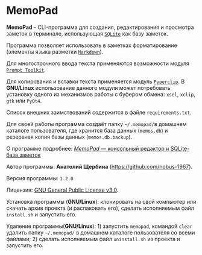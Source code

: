 # MemoPad

**MemoPad** - CLI-программа для создания, редактирования и просмотра заметок в терминале, использующая [`SQLite`](https://www.sqlite.org) как базу заметок.

Программа позволяет использовать в заметках форматирование (элементы языка 
разметки [`Markdown`](https://www.markdownguide.org/basic-syntax)).

Для многострочного ввода текста применяются возможности модуля [`Prompt Toolkit`](https://github.com/prompt-toolkit/python-prompt-toolkit).

Для копирования и вставки текста применяется модуль [`Pyperclip`](https://pyperclip.readthedocs.io/en/latest). В **GNU/Linux** использование данного модуля может потребовать установку одного из механизмов работы с буфером обмена: `xsel`, `xclip`, `gtk` или `PyQt4`.

Список внешних заимствований содержится в файле `requirements.txt`.

Для своей работы программа создаёт папку `~/.memopad/`в домашнем каталоге пользователя, где хранится база данных (`memos.db`) и резервная копия базы данных (`memos.db.backup`).

О программе подробнее: [*MemoPad* — консольный редактор и SQLite-база  заметок](https://avshcherbina.ru/#memopad)

Автор программы: **Анатолий Щербина** (https://github.com/nobus-1967).

Версия программы: `1.2.0`

Лицензия: [GNU General Public License v3.0](LICENSE.md).

Установка программы (**GNU/Linux**): клонировать на свой компьютер или скачать архив проекта (и распаковать его), сделать исполняемым файл `install.sh` и запустить его.

Удаление программы(**GNU/Linux**): 1) запустить `memopad`, командой `clear` удалить папку `~/.memopad/` в домашнем каталоге пользователя со всеми файлами; 2) сделать исполняемым файл `uninstall.sh` из проекта и запустить его.

